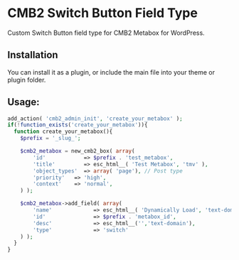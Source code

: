 # CMB2 Switch Button Field Type
Custom Switch Button field type for CMB2 Metabox for WordPress.

## Installation
You can install it as a plugin, or include the main file into your theme or plugin folder.

## Usage:

```php
add_action( 'cmb2_admin_init', 'create_your_metabox' );
if(!function_exists('create_your_metabox')){
  function create_your_metabox(){
    $prefix = '_slug_';

    $cmb2_metabox = new_cmb2_box( array(
        'id'            => $prefix . 'test_metabox',
        'title'         => esc_html__( 'Test Metabox', 'tmv' ),
        'object_types'  => array( 'page'), // Post type
        'priority'   => 'high',
        'context'    => 'normal',
    ) );

    $cmb2_metabox->add_field( array(
        'name'             => esc_html__( 'Dynamically Load', 'text-domain' ),
        'id'               => $prefix . 'metabox_id',
        'desc'             => esc_html__('','text-domain'),
        'type'	           => 'switch'
    ) );
  }
}
```
